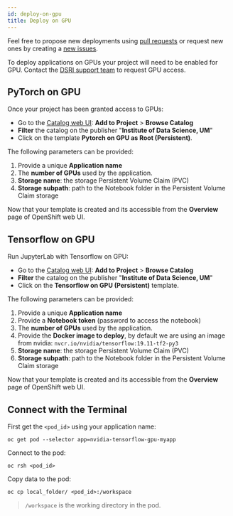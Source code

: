 ```yaml
---
id: deploy-on-gpu
title: Deploy on GPU
---
```


Feel free to propose new deployments using [pull requests](https://github.com/MaastrichtU-IDS/dsri-documentation/pulls) or request new ones by creating a [new issues](https://github.com/MaastrichtU-IDS/dsri-documentation/issues).

To deploy applications on GPUs your project will need to be enabled for GPU. Contact the [DSRI support team](mailto:dsri-support-l@maastrichtuniversity.nl) to request GPU access.

## PyTorch on GPU

Once your project has been granted access to GPUs:

* Go to the [Catalog web UI](https://app.dsri.unimaas.nl:8443/console/catalog): **Add to Project** > **Browse Catalog**
* **Filter** the catalog on the publisher "**Institute of Data Science, UM**"
* Click on the template **Pytorch on GPU as Root (Persistent)**.

The following parameters can be provided:

1. Provide a unique **Application name**
3. The **number of GPUs** used by the application.
4. **Storage name**: the storage Persistent Volume Claim (PVC)
5. **Storage subpath**: path to the Notebook folder in the Persistent Volume Claim storage

Now that your template is created and its accessible from the **Overview** page of OpenShift web UI.

## Tensorflow on GPU

Run JupyterLab with Tensorflow on GPU:

* Go to the [Catalog web UI](https://app.dsri.unimaas.nl:8443/console/catalog): **Add to Project** > **Browse Catalog**
* **Filter** the catalog on the publisher "**Institute of Data Science, UM**"
* Click on the **Tensorflow on GPU (Persistent)** template.

The following parameters can be provided:

1. Provide a unique **Application name**
2. Provide a **Notebook token** (password to access the notebook)
3. The **number of GPUs** used by the application.
4. Provide the **Docker image to deploy**, by default we are using an image from nvidia: `nvcr.io/nvidia/tensorflow:19.11-tf2-py3`
5. **Storage name**: the storage Persistent Volume Claim (PVC)
6. **Storage subpath**: path to the Notebook folder in the Persistent Volume Claim storage

Now that your template is created and its accessible from the **Overview** page of OpenShift web UI.

## Connect with the Terminal

First get the `<pod_id>` using your application name:

```shell
oc get pod --selector app=nvidia-tensorflow-gpu-myapp
```

Connect to the pod:

```shell
oc rsh <pod_id>
```

Copy data to the pod:

```shell
oc cp local_folder/ <pod_id>:/workspace
```

> `/workspace` is the working directory in the pod.
